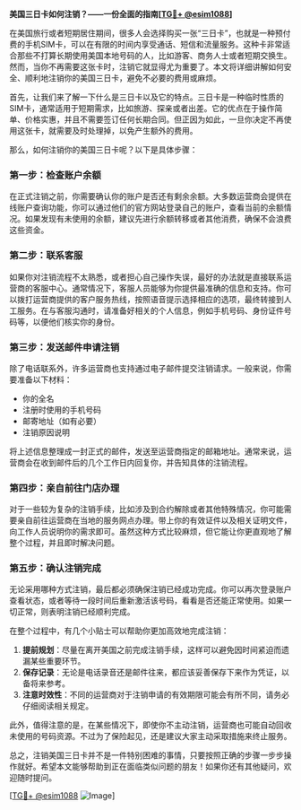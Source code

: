 **美国三日卡如何注销？——一份全面的指南[[TG💪+ @esim1088](https://t.me/s/esim1088)]**

在美国旅行或者短期居住期间，很多人会选择购买一张“三日卡”，也就是一种预付费的手机SIM卡，可以在有限的时间内享受通话、短信和流量服务。这种卡非常适合那些不打算长期使用美国本地号码的人，比如游客、商务人士或者短期交换生。然而，当你不再需要这张卡时，注销它就显得尤为重要了。本文将详细讲解如何安全、顺利地注销你的美国三日卡，避免不必要的费用或麻烦。

首先，让我们来了解一下什么是三日卡以及它的特点。三日卡是一种临时性质的SIM卡，通常适用于短期需求，比如旅游、探亲或者出差。它的优点在于操作简单、价格实惠，并且不需要签订任何长期合同。但正因为如此，一旦你决定不再使用这张卡，就需要及时处理掉，以免产生额外的费用。

那么，如何注销你的美国三日卡呢？以下是具体步骤：

### 第一步：检查账户余额

在正式注销之前，你需要确认你的账户是否还有剩余余额。大多数运营商会提供在线账户查询功能，你可以通过他们的官方网站登录自己的账户，查看当前的余额情况。如果发现有未使用的余额，建议先进行余额转移或者其他消费，确保不会浪费这些资金。

### 第二步：联系客服

如果你对注销流程不太熟悉，或者担心自己操作失误，最好的办法就是直接联系运营商的客服中心。通常情况下，客服人员能够为你提供最准确的信息和支持。你可以拨打运营商提供的客户服务热线，按照语音提示选择相应的选项，最终转接到人工服务。在与客服沟通时，请准备好相关的个人信息，例如手机号码、身份证件号码等，以便他们核实你的身份。

### 第三步：发送邮件申请注销

除了电话联系外，许多运营商也支持通过电子邮件提交注销请求。一般来说，你需要准备以下材料：
- 你的全名
- 注册时使用的手机号码
- 邮寄地址（如有必要）
- 注销原因说明

将上述信息整理成一封正式的邮件，发送至运营商指定的邮箱地址。通常来说，运营商会在收到邮件后的几个工作日内回复你，并告知具体的注销流程。

### 第四步：亲自前往门店办理

对于一些较为复杂的注销手续，比如涉及到合约解除或者其他特殊情况，你可能需要亲自前往运营商在当地的服务网点办理。带上你的有效证件以及相关证明文件，向工作人员说明你的需求即可。虽然这种方式比较麻烦，但它能让你更直观地了解整个过程，并且即时解决问题。

### 第五步：确认注销完成

无论采用哪种方式注销，最后都必须确保注销已经成功完成。你可以再次登录账户查看状态，或者等待一段时间后重新激活该号码，看看是否还能正常使用。如果一切正常，则表明注销已经顺利完成。

在整个过程中，有几个小贴士可以帮助你更加高效地完成注销：

1. **提前规划**：尽量在离开美国之前完成注销手续，这样可以避免因时间紧迫而遗漏某些重要环节。
2. **保存记录**：无论是电话录音还是邮件往来，都应该妥善保存下来作为凭证，以备将来参考。
3. **注意时效性**：不同的运营商对于注销申请的有效期限可能会有所不同，请务必仔细阅读相关规定。

此外，值得注意的是，在某些情况下，即使你不主动注销，运营商也可能自动回收未使用的号码资源。不过为了保险起见，还是建议大家主动采取措施来终止服务。

总之，注销美国三日卡并不是一件特别困难的事情，只要按照正确的步骤一步步操作就好。希望本文能够帮助到正在面临类似问题的朋友！如果你还有其他疑问，欢迎随时提问。

[[TG💪+ @esim1088](https://t.me/s/esim1088) ![Image](https://i.postimg.cc/4NQfJmqS/Snipaste-2025-05-13-00-14-12.png)]